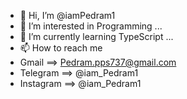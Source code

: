 - 👋 Hi, I’m @iamPedram1
- 👀 I’m interested in Programming ...
- 🌱 I’m currently learning TypeScript ...
- 📫 How to reach me 
- Gmail ==> Pedram.pps737@gmail.com
- Telegram  ==> @iam_Pedram1
- Instagram ==> @iam_Pedram1
<!---
iamPedram1/iamPedram1 is a ✨ special ✨ repository because its `README.md` (this file) appears on your GitHub profile.
You can click the Preview link to take a look at your changes.
--->

